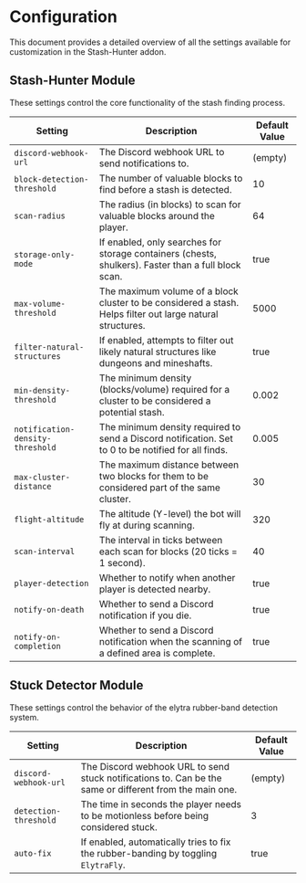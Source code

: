 # Configuration

This document provides a detailed overview of all the settings available for customization in the Stash-Hunter addon.

## Stash-Hunter Module

These settings control the core functionality of the stash finding process.

| Setting                        | Description                                                                                             | Default Value |
| ------------------------------ | ------------------------------------------------------------------------------------------------------- | ------------- |
| `discord-webhook-url`          | The Discord webhook URL to send notifications to.                                                       | (empty)       |
| `block-detection-threshold`    | The number of valuable blocks to find before a stash is detected.                                       | 10            |
| `scan-radius`                  | The radius (in blocks) to scan for valuable blocks around the player.                                   | 64            |
| `storage-only-mode`            | If enabled, only searches for storage containers (chests, shulkers). Faster than a full block scan.      | true          |
| `max-volume-threshold`         | The maximum volume of a block cluster to be considered a stash. Helps filter out large natural structures. | 5000          |
| `filter-natural-structures`    | If enabled, attempts to filter out likely natural structures like dungeons and mineshafts.                | true          |
| `min-density-threshold`        | The minimum density (blocks/volume) required for a cluster to be considered a potential stash.          | 0.002         |
| `notification-density-threshold` | The minimum density required to send a Discord notification. Set to 0 to be notified for all finds.       | 0.005         |
| `max-cluster-distance`         | The maximum distance between two blocks for them to be considered part of the same cluster.               | 30            |
| `flight-altitude`              | The altitude (Y-level) the bot will fly at during scanning.                                             | 320           |
| `scan-interval`                | The interval in ticks between each scan for blocks (20 ticks = 1 second).                               | 40            |
| `player-detection`             | Whether to notify when another player is detected nearby.                                               | true          |
| `notify-on-death`              | Whether to send a Discord notification if you die.                                                      | true          |
| `notify-on-completion`         | Whether to send a Discord notification when the scanning of a defined area is complete.                 | true          |

## Stuck Detector Module

These settings control the behavior of the elytra rubber-band detection system.

| Setting               | Description                                                                          | Default Value |
| --------------------- | ------------------------------------------------------------------------------------ | ------------- |
| `discord-webhook-url` | The Discord webhook URL to send stuck notifications to. Can be the same or different from the main one. | (empty)       |
| `detection-threshold` | The time in seconds the player needs to be motionless before being considered stuck.   | 3             |
| `auto-fix`            | If enabled, automatically tries to fix the rubber-banding by toggling `ElytraFly`.     | true          |
